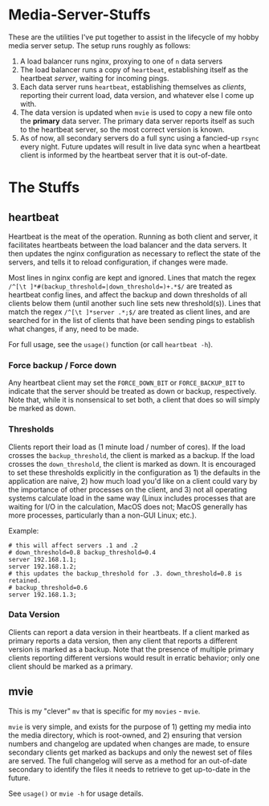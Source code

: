 # Media-Server-Stuffs

These are the utilities I've put together to assist in the lifecycle of my
hobby media server setup. The setup runs roughly as follows:

1. A load balancer runs nginx, proxying to one of `n` data servers
2. The load balancer runs a copy of `heartbeat`, establishing itself as
   the heartbeat _server_, waiting for incoming pings.
3. Each data server runs `heartbeat`, establishing themselves as _clients_,
   reporting their current load, data version, and whatever else I come up with.
4. The data version is updated when `mvie` is used to copy a new file onto
   the **primary** data server. The primary data server reports itself as such
   to the heartbeat server, so the most correct version is known.
5. As of now, all secondary servers do a full sync using a fancied-up `rsync`
   every night. Future updates will result in live data sync when a heartbeat
   client is informed by the heartbeat server that it is out-of-date.

# The Stuffs

## heartbeat

Heartbeat is the meat of the operation. Running as both client and server,
it facilitates heartbeats between the load balancer and the data servers.
It then updates the nginx configuration as necessary to reflect the state
of the servers, and tells it to reload configuration, if changes were made.

Most lines in nginx config are kept and ignored. Lines that match the regex
`/^[\t ]*#(backup_threshold=|down_threshold=)+.*$/` are treated as heartbeat
config lines, and affect the backup and down thresholds of all clients below
them (until another such line sets new threshold(s)). Lines that match the regex
`/^[\t ]*server .*;$/` are treated as client lines, and are searched for in
the list of clients that have been sending pings to establish what changes,
if any, need to be made.

For full usage, see the `usage()` function (or call `heartbeat -h`).

### Force backup / Force down

Any heartbeat client may set the `FORCE_DOWN_BIT` or `FORCE_BACKUP_BIT`
to indicate that the server should be treated as down or backup, respectively.
Note that, while it is nonsensical to set both, a client that does so will
simply be marked as down.

### Thresholds

Clients report their load as (1 minute load / number of cores). If the load
crosses the `backup_threshold`, the client is marked as a backup. If the load
crosses the `down_threshold`, the client is marked as down. It is encouraged
to set these thresholds explicitly in the configuration as 1) the defaults in
the application are naive, 2) how much load you'd like on a client could vary
by the importance of other processes on the client, and 3) not all operating
systems calculate load in the same way (Linux includes processes that are
waiting for I/O in the calculation, MacOS does not; MacOS generally has more
processes, particularly than a non-GUI Linux; etc.).

Example:
```
# this will affect servers .1 and .2
# down_threshold=0.8 backup_threshold=0.4
server 192.168.1.1;
server 192.168.1.2;
# this updates the backup_threshold for .3. down_threshold=0.8 is retained.
# backup_threshold=0.6
server 192.168.1.3;
```

### Data Version

Clients can report a data version in their heartbeats. If a client marked
as primary reports a data version, then any client that reports a different
version is marked as a backup. Note that the presence of multiple primary
clients reporting different versions would result in erratic behavior;
only one client should be marked as a primary.

## mvie

This is my "clever" `mv` that is specific for my `movies` - `mvie`.

`mvie` is very simple, and exists for the purpose of 1) getting my media
into the media directory, which is root-owned, and 2) ensuring that
version numbers and changelog are updated when changes are made, to ensure
secondary clients get marked as backups and only the newest set of files
are served.  The full changelog will serve as a method for an out-of-date
secondary to identify the files it needs to retrieve to get up-to-date in
the future.

See `usage()` or `mvie -h` for usage details.